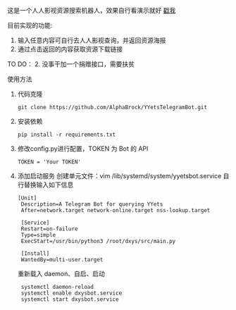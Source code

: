 这是一个人人影视资源搜索机器人，效果自行看演示就好 [戳我](https://cdn.jsdelivr.net/gh/AlphaBrock/md_img/macos/20200815001650.mp4)

目前实现的功能:
1. 输入任意内容可自行去人人影视查询，并返回资源海报
2. 通过点击返回的内容获取资源下载链接

TO DO：
2. 没事干加一个捐赠接口，需要扶贫

使用方法
1. 代码克隆
    ```
    git clone https://github.com/AlphaBrock/YYetsTelegramBot.git
    ```
2. 安装依赖
    ```
    pip install -r requirements.txt
    ```
3. 修改config.py进行配置，TOKEN 为 Bot 的 API
    ```
    TOKEN = 'Your TOKEN'
    ```
4. 添加启动服务
   创建单元文件：vim /lib/systemd/system/yyetsbot.service 自行替换输入如下信息
   ```
   [Unit]	
    Description=A Telegram Bot for querying YYets
    After=network.target network-online.target nss-lookup.target	
    
    [Service]	
    Restart=on-failure	
    Type=simple	
    ExecStart=/usr/bin/python3 /root/dxys/src/main.py	
    
    [Install]	
    WantedBy=multi-user.target
   ```
   重新载入 daemon、自启、启动
   ```
    systemctl daemon-reload
    systemctl enable dxysbot.service
    systemctl start dxysbot.service
    ```